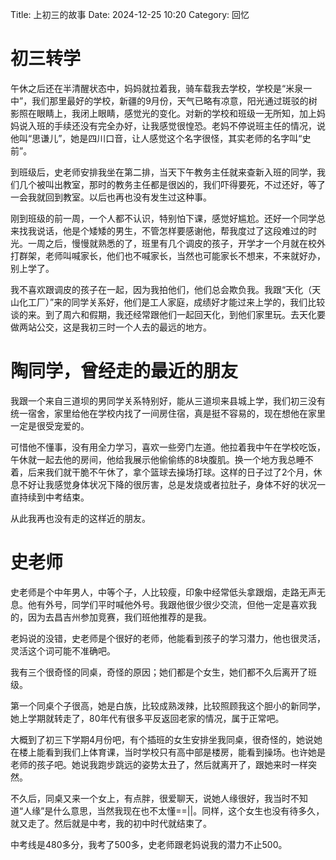 Title: 上初三的故事
Date: 2024-12-25 10:20
Category: 回忆

# 初三转学
午休之后还在半清醒状态中，妈妈就拉着我，骑车载我去学校，学校是“米泉一中”，我们那里最好的学校，新疆的9月份，天气已略有凉意，阳光通过斑驳的树影照在眼睛上，我闭上眼睛，感觉光的变化。对新的学校和班级一无所知，加上妈妈说入班的手续还没有完全办好，让我感觉很惶恐。老妈不停说班主任的情况，说他叫“思谦儿”，她是四川口音，让人感觉这个名字很怪，其实老师的名字叫“史前”。

到班级后，史老师安排我坐在第二排，当天下午教务主任就来查新入班的同学，我们几个被叫出教室，那时的教务主任都是很凶的，我们吓得要死，不过还好，等了一会我就回到教室。以后也再也没有发生过这种事。

刚到班级的前一周，一个人都不认识，特别怕下课，感觉好尴尬。还好一个同学总来找我说话，他是个矮矮的男生，不管怎样要感谢他，帮我度过了这段难过的时光。一周之后，慢慢就熟悉的了，班里有几个调皮的孩子，开学才一个月就在校外打群架，老师叫喊家长，他们也不喊家长，当然也可能家长不想来，不来就好办，别上学了。

我不喜欢跟调皮的孩子在一起，因为我拍他们，他们总会欺负我。我跟“天化（天山化工厂）”来的同学关系好，他们是工人家庭，成绩好才能过来上学的，我们比较谈的来。到了周六和假期，我还经常跟他们一起回天化，到他们家里玩。去天化要做两站公交，这是我初三时一个人去的最远的地方。

# 陶同学，曾经走的最近的朋友
我跟一个来自三道坝的男同学关系特别好，能从三道坝来县城上学，我们初三没有统一宿舍，家里给他在学校内找了一间房住宿，真是挺不容易的，现在想他在家里一定是很受宠爱的。

可惜他不懂事，没有用全力学习，喜欢一些旁门左道。他拉着我中午在学校吃饭，午休就一起去他的房间，他给我展示他偷偷练的8块腹肌。换一个地方我总睡不着，后来我们就干脆不午休了，拿个篮球去操场打球。这样的日子过了2个月，休息不好让我感觉身体状况下降的很厉害，总是发烧或者拉肚子，身体不好的状况一直持续到中考结束。

从此我再也没有走的这样近的朋友。

# 史老师
史老师是个中年男人，中等个子，人比较瘦，印象中经常低头拿跟烟，走路无声无息。他有外号，同学们平时喊他外号。我跟他很少很少交流，但他一定是喜欢我的，因为去昌吉州参加竞赛，我们班他推荐的是我。

老妈说的没错，史老师是个很好的老师，他能看到孩子的学习潜力，他也很灵活，灵活这个词可能不准确吧。

我有三个很奇怪的同桌，奇怪的原因；她们都是个女生，她们都不久后离开了班级。

第一个同桌个子很高，她是白族，比较成熟泼辣，比较照顾我这个胆小的新同学，她上学期就转走了，80年代有很多平反返回老家的情况，属于正常吧。

大概到了初三下学期4月份吧，有个插班的女生安排坐我同桌，很奇怪的，她说她在楼上能看到我们上体育课，当时学校只有高中部是楼房，能看到操场。也许她是老师的孩子吧。她说我跑步跳远的姿势太丑了，然后就离开了，跟她来时一样突然。

不久后，同桌又来一个女上，有点胖，很爱聊天，说她人缘很好，我当时不知道“人缘”是什么意思，当然我现在也不太懂==||。同样，这个女生也没有待多久，就又走了。然后就是中考，我的初中时代就结束了。

中考线是480多分，我考了500多，史老师跟老妈说我的潜力不止500。



